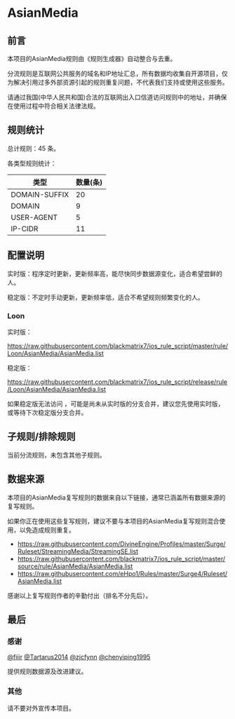 # AsianMedia

## 前言

本项目的AsianMedia规则由《规则生成器》自动整合与去重。

分流规则是互联网公共服务的域名和IP地址汇总，所有数据均收集自开源项目，仅为解决引用过多外部资源引起的规则重复问题，不代表我们支持或使用这些服务。

请通过我国(中华人民共和国)合法的互联网出入口信道访问规则中的地址，并确保在使用过程中符合相关法律法规。

## 规则统计

总计规则：45 条。

各类型规则统计：

| 类型 | 数量(条) |
| ---- | ---- |
| DOMAIN-SUFFIX | 20 |
| DOMAIN | 9 |
| USER-AGENT | 5 |
| IP-CIDR | 11 |
## 配置说明

实时版：程序定时更新，更新频率高，能尽快同步数据源变化，适合希望尝鲜的人。

稳定版：不定时手动更新，更新频率低，适合不希望规则频繁变化的人。

### Loon 
实时版：

https://raw.githubusercontent.com/blackmatrix7/ios_rule_script/master/rule/Loon/AsianMedia/AsianMedia.list

稳定版：

https://raw.githubusercontent.com/blackmatrix7/ios_rule_script/release/rule/Loon/AsianMedia/AsianMedia.list



如果稳定版无法访问 ，可能是尚未从实时版的分支合并，建议您先使用实时版，或等待下次稳定版分支合并。

## 子规则/排除规则


当前分流规则，未包含其他子规则。

## 数据来源

本项目的AsianMedia复写规则的数据来自以下链接，通常已涵盖所有数据来源的复写规则。

如果你正在使用这些复写规则，建议不要与本项目的AsianMedia复写规则混合使用，以免造成规则重复。

- https://raw.githubusercontent.com/DivineEngine/Profiles/master/Surge/Ruleset/StreamingMedia/StreamingSE.list
- https://raw.githubusercontent.com/blackmatrix7/ios_rule_script/master/source/rule/AsianMedia/AsianMedia.list
- https://raw.githubusercontent.com/eHpo1/Rules/master/Surge4/Ruleset/AsianMedia.list


感谢以上复写规则作者的辛勤付出（排名不分先后）。

## 最后

### 感谢

[@fiiir](https://github.com/fiiir) [@Tartarus2014](https://github.com/Tartarus2014) [@zjcfynn](https://github.com/zjcfynn) [@chenyiping1995](https://github.com/chenyiping1995) 

提供规则数据源及改进建议。

### 其他

请不要对外宣传本项目。